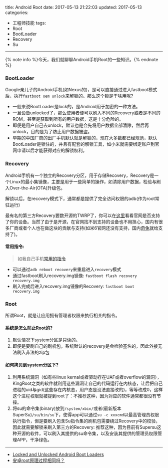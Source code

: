 title: Android Root
date: 2017-05-13 21:22:03
updated: 2017-05-13
categories:
- 工程师技能
tags:
- Root
- BootLoader
- Recovery
- Su

---

{% note info %}今天，我们就聊聊Android手机Root的一些知识。{% endnote %}

<!-- more -->

### BootLoader

Google亲儿子的Android手机(如Nexus的)，是可以直接通过进入fastboot模式后，执行`fastboot oem unlock`来解锁的。那么这个锁是干啥用呢?

- 一般来说BootLoader是lock的，是Android用于加密的一种方法。
- 一旦设备unlocked了，那么使用者便可以刷入不同的Recovery或者是不同的ROM，甚至是获取到所有的用户数据，这是十分危险的。
- 即便是用户自己去unlock，默认也是会先将用户数据全部清除，然后再unlock，目的是为了防止用户数据被盗。
- 早期的中国厂商的出厂手机默认就是解锁的，现在大多数都已经规范，默认BootLoader是锁住的，并且有配套的解锁工具，如小米就需要绑定账户到官网申请以后才能获得对应的解锁权利。

### Recovery

Android手机有一个独立的Recovery分区，用于存储Recovery，Recovery是一个Linux的最小集镜像，主要是用于一些简单的操作，如清除用户数据，检验与刷入Over-the-Air(OTA)升级包。

解锁以后，在recovery模式下，通常都是提供了完全访问权限的adb(作为root常驻运行)

最有名的第三方Recovery要数开源的TWRP了，你可以在[这里](https://twrp.me/Devices/)看看官网是否支持了你的设备。当然了由于是开源，在官网找不到支持的设备也不用担心，国内有很多厂商或者个人也在做这块的贡献与支持(如米6官网还没有支持，国内[奇兔](http://www.7to.cn/)就给支持了)。

#### 常用指令:

> 如我自己手机[常用的指令](https://git.jacksgong.com/home/miui)

- 可以通过`adb reboot recovery`来重启进入`recovery`模式
- 通过fastboot刷入recovery.img镜像: `fastboot flash recovery recovery.img`
- 刷入完成后进入recovery.img镜像的Recovery: `fastboot boot recovery.img`

### Root

所谓Root，就是让应用拥有管理者权限来执行相关的指令。

#### 系统是怎么防止Root的?

1. 默认情况下system分区是只读的。
2. 即便是要刷自己的刷机包，系统默认的recovery是会检验签名的，因此外接无法刷入非法的zip包

#### 如何拷贝到system分区下?

1. 利用系统漏洞（如有些linux kernal或者驱动存在UAF或者overflow的漏洞），KingRoot之类的软件就利用这些漏洞让自己的代码运行在内核态，让后把自己进程的uid与gid(这些存在内核态，用户态是没法直接改的)，等等改成0，这样这个进程权限就被提到root了：不推荐这种，因为对应的软件通常都很没有节操。
2. 将su的命令集(binary)放到`/system/xbin/`或者(最新版本SuperSu)`/su/bin/su`下，使得app可以通过`su -c xxxcmd`以最高管理员权限执行指令，但是要刷入包含Su指令集的刷机包需要绕过Recovery中的校验，因此就需要解锁来刷入第三方的Recovery: 推荐这种，因为目前有Supersu这种开源的软件，可以刷入其提供的su命令集，以及安装其提供的管理员权限管理APP，干净绿色。

---

- [Locked and Unlocked Android Boot Loaders](http://technotif.com/locked-unlocked-android-boot-loaders/)
- [安卓root原理过程相同吗？](https://www.zhihu.com/question/35735659)
